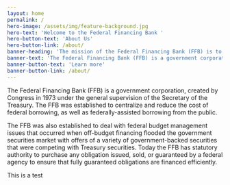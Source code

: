 ```yaml
---
layout: home
permalink: /
hero-image: /assets/img/feature-background.jpg
hero-text: 'Welcome to the Federal Financing Bank '
hero-button-text: 'About Us'
hero-button-link: /about/
banner-heading: 'The mission of the Federal Financing Bank (FFB) is to centralize and reduce the cost of federal borrowing, as well as federally-assisted borrowing from the public.'
banner-text: 'The Federal Financing Bank (FFB) is a government corporation, created by Congress in 1973 under the general supervision of the Secretary of the Treasury.'
banner-button-text: 'Learn more'
banner-button-link: /about/
---
```

The Federal Financing Bank (FFB) is a government corporation, created by Congress in 1973 under the general supervision of the Secretary of the Treasury. The FFB was established to centralize and reduce the cost of federal borrowing, as well as federally-assisted borrowing from the public.

The FFB was also established to deal with federal budget management issues that occurred when off-budget financing flooded the government securities market with offers of a variety of government-backed securities that were competing with Treasury securities. Today the FFB has statutory authority to purchase any obligation issued, sold, or guaranteed by a federal agency to ensure that fully guaranteed obligations are financed efficiently.

This is a test